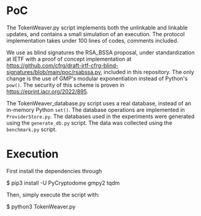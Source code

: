 # PoC

The TokenWeaver.py script implements both the unlinkable and linkable updates, and contains a small simulation of an execution. The protocol implementation takes under 100 lines of codes, comments included.

We use as blind signatures the RSA_BSSA proposal, under standardization at IETF with a proof of concept implementation at https://github.com/cfrg/draft-irtf-cfrg-blind-signatures/blob/main/poc/rsabssa.py, included in this repository.
The only change is the use of GMP's modular exponentiation instead of Python's `pow()`.
The security of this scheme is proven in https://eprint.iacr.org/2022/895.

The TokenWeaver_database.py script uses a real database, instead of an in-memory Python `set()`.
The database operations are implemented in `ProviderStore.py`. The databases used in the experiments
were generated using the `generate_db.py` script. The data was collected using the `benchmark.py` script.

# Execution

First install the dependencies through

$ pip3 install -U PyCryptodome gmpy2 tqdm

Then, simply execute the script with:

$ python3 TokenWeaver.py

